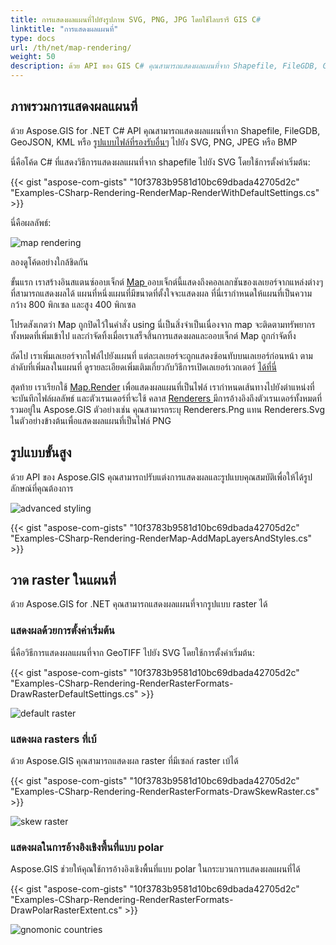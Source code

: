 ```yaml
---
title: การแสดงผลแผนที่ไปยังรูปภาพ SVG, PNG, JPG โดยใช้ไลบรารี GIS C#
linktitle: "การแสดงผลแผนที่"
type: docs
url: /th/net/map-rendering/
weight: 50
description: ด้วย API ของ GIS C# คุณสามารถแสดงผลแผนที่จาก Shapefile, FileGDB, GeoJSON, KML formats ทำการปรับแต่งรูปแบบขั้นสูง และวาดแผนที่จากรูปแบบ raster ได้
---
```


## **ภาพรวมการแสดงผลแผนที่**
ด้วย Aspose.GIS for .NET C# API คุณสามารถแสดงผลแผนที่จาก Shapefile, FileGDB, GeoJSON, KML หรือ [รูปแบบไฟล์ที่รองรับอื่นๆ](/gis/net/supported-file-formats/) ไปยัง SVG, PNG, JPEG หรือ BMP

นี่คือโค้ด C# ที่แสดงวิธีการแสดงผลแผนที่จาก shapefile ไปยัง SVG โดยใช้การตั้งค่าเริ่มต้น:



{{< gist "aspose-com-gists" "10f3783b9581d10bc69dbada42705d2c" "Examples-CSharp-Rendering-RenderMap-RenderWithDefaultSettings.cs" >}}



นี่คือผลลัพธ์:



![map rendering](map_rendering.png)

ลองดูโค้ดอย่างใกล้ชิดกัน

ขั้นแรก เราสร้างอินสแตนซ์ออบเจ็กต์ [Map ](https://reference.aspose.com/gis/net/aspose.gis.rendering/map) ออบเจ็กต์นี้แสดงถึงคอลเลกชันของเลเยอร์จากแหล่งต่างๆ ที่สามารถแสดงผลได้ แผนที่หนึ่งแผนที่มีขนาดที่ตั้งใจจะแสดงผล ที่นี่เรากำหนดให้แผนที่เป็นความกว้าง 800 พิกเซล และสูง 400 พิกเซล

โปรดสังเกตว่า Map ถูกปิดไว้ในคำสั่ง using นี่เป็นสิ่งจำเป็นเนื่องจาก map จะติดตามทรัพยากรทั้งหมดที่เพิ่มเข้าไป และกำจัดทิ้งเมื่อเราเสร็จสิ้นการแสดงผลและออบเจ็กต์ Map ถูกกำจัดทิ้ง

ถัดไป เราเพิ่มเลเยอร์จากไฟล์ไปยังแผนที่ แต่ละเลเยอร์จะถูกแสดงซ้อนทับบนเลเยอร์ก่อนหน้า ตามลำดับที่เพิ่มลงในแผนที่ ดูรายละเอียดเพิ่มเติมเกี่ยวกับวิธีการเปิดเลเยอร์เวกเตอร์ [ได้ที่นี่](/gis/net/working-with-vector-layers/)

สุดท้าย เราเรียกใช้ [Map.Render](https://reference.aspose.com/gis/net/aspose.gis.rendering.map/render/methods/1) เพื่อแสดงผลแผนที่เป็นไฟล์ เรากำหนดเส้นทางไปยังตำแหน่งที่จะบันทึกไฟล์ผลลัพธ์ และตัวเรนเดอร์ที่จะใช้ คลาส [Renderers ](https://reference.aspose.com/gis/net/aspose.gis.rendering/renderers) มีการอ้างอิงถึงตัวเรนเดอร์ทั้งหมดที่รวมอยู่ใน Aspose.GIS ตัวอย่างเช่น คุณสามารถระบุ Renderers.Png แทน Renderers.Svg ในตัวอย่างข้างต้นเพื่อแสดงผลแผนที่เป็นไฟล์ PNG

## **รูปแบบขั้นสูง**
ด้วย API ของ Aspose.GIS คุณสามารถปรับแต่งการแสดงผลและรูปแบบคุณสมบัติเพื่อให้ได้รูปลักษณ์ที่คุณต้องการ

![advanced styling](advanced_styling.png)

{{< gist "aspose-com-gists" "10f3783b9581d10bc69dbada42705d2c" "Examples-CSharp-Rendering-RenderMap-AddMapLayersAndStyles.cs" >}}
## **วาด raster ในแผนที่**
ด้วย Aspose.GIS for .NET คุณสามารถแสดงผลแผนที่จากรูปแบบ raster ได้
### **แสดงผลด้วยการตั้งค่าเริ่มต้น**
นี่คือวิธีการแสดงผลแผนที่จาก GeoTIFF ไปยัง SVG โดยใช้การตั้งค่าเริ่มต้น:

{{< gist "aspose-com-gists" "10f3783b9581d10bc69dbada42705d2c" "Examples-CSharp-Rendering-RenderRasterFormats-DrawRasterDefaultSettings.cs" >}}

![default raster](default_raster.png)
### **แสดงผล rasters ที่เบ้**
ด้วย Aspose.GIS คุณสามารถแสดงผล raster ที่มีเซลล์ raster เบ้ได้

{{< gist "aspose-com-gists" "10f3783b9581d10bc69dbada42705d2c" "Examples-CSharp-Rendering-RenderRasterFormats-DrawSkewRaster.cs" >}}

![skew raster](skew_raster.png)
### **แสดงผลในการอ้างอิงเชิงพื้นที่แบบ polar**
Aspose.GIS ช่วยให้คุณใช้การอ้างอิงเชิงพื้นที่แบบ polar ในกระบวนการแสดงผลแผนที่ได้

{{< gist "aspose-com-gists" "10f3783b9581d10bc69dbada42705d2c" "Examples-CSharp-Rendering-RenderRasterFormats-DrawPolarRasterExtent.cs" >}}

![gnomonic countries](gnomonic_countries.png)

